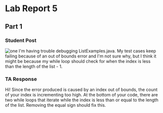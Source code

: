 # **Lab Report 5**
## Part 1
### Student Post
![one](lr5.1png)
I'm having trouble debugging ListExamples.java. My test cases keep failing because of an out of bounds error and I'm not sure why, but I think it might be because my while loop should check for when the index is less than the length of the list - 1.

### TA Response

Hi! Since the error produced is caused by an index out of bounds, the count of your index is incrementing too high. At the bottom of your code, there are two while loops that iterate while the index is less than or equal to the length of the list. Removing the equal sign should fix this.

